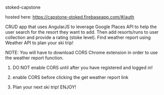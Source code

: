  stoked-capstone

 hosted here: https://capstone-stoked.firebaseapp.com/#/auth 

CRUD app that uses AngularJS to leverage Google Places API to help the user search for the resort they want to add.  Then add resorts/runs to user collection and provide a rating (stoke level).
Find weather report using Weather API to plan your ski trip!

NOTE:  You will have to download CORS Chrome extension in order to use the weather report function.

1. DO NOT enable CORS until after you have registered and logged in!

2. enable CORS before clicking the get weather report link

3. Plan your next ski trip!  ENJOY!
